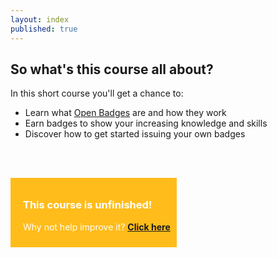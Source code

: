 ```yaml
---
layout: index
published: true
---
```


## So what's this course all about?

In this short course you'll get a chance to:

 * Learn what [Open Badges](http://www.openbadges.org) are and how they work
 * Earn badges to show your increasing knowledge and skills
 * Discover how to get started issuing your own badges

<br><br>

<div style="float:left; background:#FFBC1A; padding:10px; padding-left:20px; color:white;">
<h3>This course is unfinished!</h3>
<p>Why not help improve it? <strong><a href="https://github.com/thinkoutloudclub/badge-course/wiki/Help-improve-the-Open-Badges-101-course">Click here</a></strong></p>
</div>
